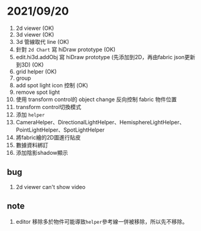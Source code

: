 # 2021/09/20

1. 2d viewer (OK)  
2. 3d viewer (OK)  
3. 3d 管線取代 line (OK)  
4. 針對 `2d Chart` 寫 hiDraw prototype (OK)  
5. edit.hi3d.addObj  寫 hiDraw prototype (先添加到2D，再由fabric json更新到3D) (OK)  
6. grid helper (OK)  
7. group  
8. add spot light icon 控制 (OK)  
9. remove spot light  
10. 使用 transform control的 object change 反向控制 fabric 物件位置  
11. transform control切換模式  
12. 添加 `helper`
13. CameraHelper、DirectionalLightHelper、HemisphereLightHelper、PointLightHelper、SpotLightHelper  
14. 將fabric繪的2D圖進行貼皮  
15. 數據資料綁訂  
16. 添加陰影shadow顯示  

## bug  

1. 2d viewer can't show video


## note  

1. editor 移除多於物件可能導致`helper`參考線一併被移除，所以先不移除。  